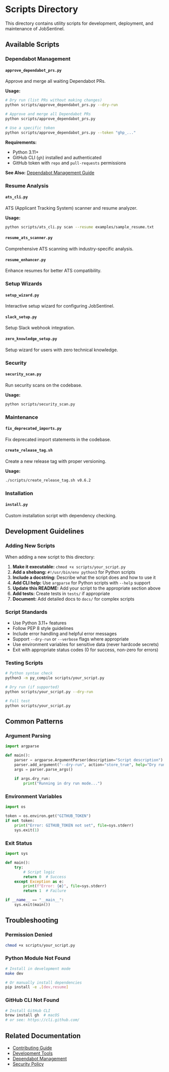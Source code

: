 # Scripts Directory

This directory contains utility scripts for development, deployment, and maintenance of JobSentinel.

## Available Scripts

### Dependabot Management

#### `approve_dependabot_prs.py`
Approve and merge all waiting Dependabot PRs.

**Usage:**
```bash
# Dry run (list PRs without making changes)
python scripts/approve_dependabot_prs.py --dry-run

# Approve and merge all Dependabot PRs
python scripts/approve_dependabot_prs.py

# Use a specific token
python scripts/approve_dependabot_prs.py --token "ghp_..."
```

**Requirements:**
- Python 3.11+
- GitHub CLI (`gh`) installed and authenticated
- GitHub token with `repo` and `pull-requests` permissions

**See Also:** [Dependabot Management Guide](../docs/DEPENDABOT_MANAGEMENT.md)

### Resume Analysis

#### `ats_cli.py`
ATS (Applicant Tracking System) scanner and resume analyzer.

**Usage:**
```bash
python scripts/ats_cli.py scan --resume examples/sample_resume.txt
```

#### `resume_ats_scanner.py`
Comprehensive ATS scanning with industry-specific analysis.

#### `resume_enhancer.py`
Enhance resumes for better ATS compatibility.

### Setup Wizards

#### `setup_wizard.py`
Interactive setup wizard for configuring JobSentinel.

#### `slack_setup.py`
Setup Slack webhook integration.

#### `zero_knowledge_setup.py`
Setup wizard for users with zero technical knowledge.

### Security

#### `security_scan.py`
Run security scans on the codebase.

**Usage:**
```bash
python scripts/security_scan.py
```

### Maintenance

#### `fix_deprecated_imports.py`
Fix deprecated import statements in the codebase.

#### `create_release_tag.sh`
Create a new release tag with proper versioning.

**Usage:**
```bash
./scripts/create_release_tag.sh v0.6.2
```

### Installation

#### `install.py`
Custom installation script with dependency checking.

## Development Guidelines

### Adding New Scripts

When adding a new script to this directory:

1. **Make it executable:** `chmod +x scripts/your_script.py`
2. **Add a shebang:** `#!/usr/bin/env python3` for Python scripts
3. **Include a docstring:** Describe what the script does and how to use it
4. **Add CLI help:** Use `argparse` for Python scripts with `--help` support
5. **Update this README:** Add your script to the appropriate section above
6. **Add tests:** Create tests in `tests/` if appropriate
7. **Document:** Add detailed docs to `docs/` for complex scripts

### Script Standards

- Use Python 3.11+ features
- Follow PEP 8 style guidelines
- Include error handling and helpful error messages
- Support `--dry-run` or `--verbose` flags where appropriate
- Use environment variables for sensitive data (never hardcode secrets)
- Exit with appropriate status codes (0 for success, non-zero for errors)

### Testing Scripts

```bash
# Python syntax check
python3 -m py_compile scripts/your_script.py

# Dry run (if supported)
python scripts/your_script.py --dry-run

# Full test
python scripts/your_script.py
```

## Common Patterns

### Argument Parsing

```python
import argparse

def main():
    parser = argparse.ArgumentParser(description="Script description")
    parser.add_argument("--dry-run", action="store_true", help="Dry run mode")
    args = parser.parse_args()
    
    if args.dry_run:
        print("Running in dry run mode...")
```

### Environment Variables

```python
import os

token = os.environ.get("GITHUB_TOKEN")
if not token:
    print("Error: GITHUB_TOKEN not set", file=sys.stderr)
    sys.exit(1)
```

### Exit Status

```python
import sys

def main():
    try:
        # Script logic
        return 0  # Success
    except Exception as e:
        print(f"Error: {e}", file=sys.stderr)
        return 1  # Failure

if __name__ == "__main__":
    sys.exit(main())
```

## Troubleshooting

### Permission Denied

```bash
chmod +x scripts/your_script.py
```

### Python Module Not Found

```bash
# Install in development mode
make dev

# Or manually install dependencies
pip install -e .[dev,resume]
```

### GitHub CLI Not Found

```bash
# Install GitHub CLI
brew install gh  # macOS
# or see: https://cli.github.com/
```

## Related Documentation

- [Contributing Guide](../docs/governance/CONTRIBUTING.md)
- [Development Tools](../docs/development/)
- [Dependabot Management](../docs/DEPENDABOT_MANAGEMENT.md)
- [Security Policy](../docs/governance/SECURITY.md)
